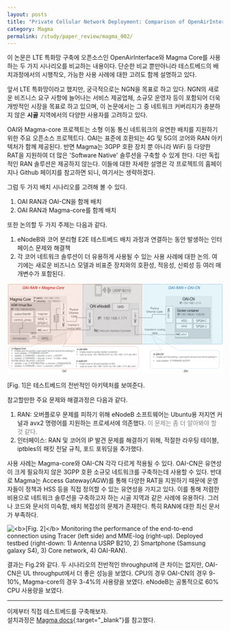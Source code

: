 ```yaml
---
layout: posts
title: "Private Cellular Network Deployment: Comparison of OpenAirInterface with Magma Core"
category: Magma
permalink: /study/paper_review/magma_002/
---
```


이 논문은 LTE 특화망 구축에 오픈소스인 OpenAirInterface와 Magma Core를 사용하는 두 가지 시나리오를 비교하는 내용이다. 단순한 비교 뿐만아니라 테스트베드의 배치과정에서의 시행착오, 가능한 사용 사례에 대한 고려도 함께 설명하고 있다.

앞서 LTE 특화망이라고 했지만, 궁극적으로는 NGN을 목표로 하고 있다. NGN의 새로운 비즈니스 요구 사항에 늘어나는 서비스 제공업체, 소규모 운영자 등이 포함되어 더욱 개방적인 시장을 목표로 하고 있으며, 이 논문에서는 그 중 네트워크 커버리지가 충분하지 않은 **시골** 지역에서의 다양한 사용자를 고려하고 있다.

OAI와 Magma-core 프로젝트는 소형 이동 통신 네트워크의 유연한 배치를 지원하기 위한 주요 오픈소스 프로젝트다. OAI는 표준에 호환되는 4G 및 5G의 코어와 RAN 아키텍처가 함께 제공된다. 반면 Magma는 3GPP 호환 장치 뿐 아니라 WiFi 등 다양한 RAT을 지원하여 더 많은 'Software Native' 솔루션을 구축할 수 있게 한다. 다만 독립적인 RAN 솔루션은 제공하지 않는다. 이들에 대한 자세한 설명은 각 프로젝트의 홈페이지나 Github 페이지를 참고하면 되니, 여기서는 생략하겠다.

그럼 두 가지 배치 시나리오를 고려해 볼 수 있다.
1. OAI RAN과 OAI-CN을 함께 배치
2. OAI RAN과 Magma-core를 함께 배치

또한 논의할 두 가지 주제는 다음과 같다.
1. eNodeB와 코어 분리형 E2E 테스트베드 배치 과정과 연결하는 동안 발생하는 인터페이스 문제와 해결책
2. 각 코어 네트워크 솔루션이 더 유용하게 사용될 수 있는 사용 사례에 대한 논의. 여기에는 새로운 비즈니스 모델과 비표준 장치와의 호환성, 적응성, 신뢰성 등 여러 매개변수가 포함된다.

<img class="modal" src="/_pages/study/paper_review/images/magma_002/1.png" alt="<b>[Fig. 1]</b> Architecture of deployed testbed. (a) the red box denotes Smartphone OAI - RAN+Magma - CN, and (b) the blue box shows Smartphone OAI - RAN+OAI - CN. The intersection of two boxes depict OAI-RAN common to both scenarios."/>

[Fig. 1]은 테스트베드의 전반적인 아키텍처를 보여준다.

참고할만한 주요 문제와 해결과정은 다음과 같다.
1. RAN: 오버플로우 문제를 피하기 위해 eNodeB 소프트웨어는 Ubuntu용 저지연 커널과 avx2 명령어를 지원하는 프로세서에 의존했다. <font color="gray">이 문제는 좀 더 알아봐야 할 것 같다.</font>
2. 인터페이스: RAN 및 코어의 IP 발견 문제를 해결하기 위해, 적절한 라우팅 테이블, iptbles의 패킷 전달 규칙, 포드 포워딩을 추가했다.

사용 사례는 Magma-core와 OAI-CN 각각 다르게 적용될 수 있다. OAI-CN은 유연성이 크게 필요하지 않은 3GPP 호환 소규모 네트워크를 구축하는데 사용할 수 있다. 반대로 Magma는 Access Gateway(AGW)를 통해 다양한 RAT을 지원하기 때문에 운영자들이 정책과 HSS 등을 직접 정의할 수 있는 유연성을 가지고 있다. 이를 통해 저렴한 비용으로 네트워크 솔루션을 구축하고자 하는 시골 지역과 같은 사례에 유용하다. 그러나 코드와 문서의 미숙함, 배치 복잡성의 문제가 존재한다. 특히 RAN에 대한 최신 문서가 부족하다.

<img class="modal" src="/_pages/study/paper_review/images/magma_002/2.png" alt="<b>[Fig. 2]</b> Monitoring the performance of the end-to-end connection using Tracer (left side) and MME-log (right-up). Deployed testbed (right-down: 1) Antenna USRP B210, 2) Smartphone (Samsung galaxy S4), 3) Core network, 4) OAI-RAN)."/>

결과는 Fig.2와 같다. 두 시나리오의 전반적인 throughput에 큰 차이는 없지만, OAI-CN은 UL throughput에서 더 좋은 성능을 보였다. CPU의 경우 OAI-CN의 경우 9-10%, Magma-core의 경우 3-4%의 사용량을 보였다. eNodeB는 공통적으로 60% CPU 사용량을 보였다.

---

이제부터 직접 테스트베드를 구축해보자.<br>
설치과정은 [Magma docs](https://magma.github.io/magma/docs/basics/introduction){:target="_blank"}를 참고했다.



